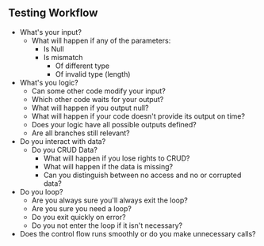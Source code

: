 ## Testing Workflow

- What's your input?
	- What will happen if any of the parameters:
		- Is Null
		- Is mismatch
			- Of different type
			- Of invalid type (length)
- What's you logic?
	- Can some other code modify your input?
	- Which other code waits for your output?
	- What will happen if you output null?
	- What will happen if your code doesn't provide its output on time?
	- Does your logic have all possible outputs defined?
	- Are all branches still relevant?
- Do you interact with data?
	- Do you CRUD Data?
		- What will happen if you lose rights to CRUD?
		- What will happen if the data is missing?
		- Can you distinguish between no access and no or corrupted data?
- Do you loop?
	- Are you always sure you'll always exit the loop?
	- Are you sure you need a loop?
	- Do you exit quickly on error?
	- Do you not enter the loop if it isn't necessary?
- Does the control flow runs smoothly or do you make unnecessary calls?